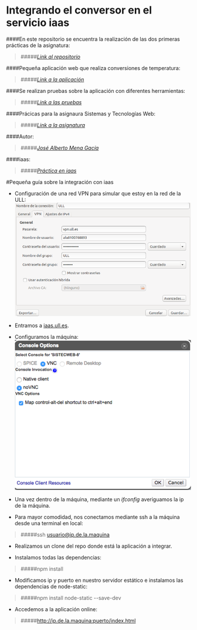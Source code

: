 # Integrando el conversor en el servicio iaas

####En este repositorio se encuentra la realización de las dos primeras prácticas de la asignatura:
>#####[_Link al repositorio_](https://github.com/alu0100768893/ConversorDeTemperatura/tree/iaas)

####Pequeña aplicación web que realiza conversiones de temperatura:
>#####[_Link a la aplicación_](http://alu0100768893.github.io/ConversorDeTemperatura/)

####Se realizan pruebas sobre la aplicación con diferentes herramientas:
>#####[_Link a las pruebas_](http://alu0100768893.github.io/ConversorDeTemperatura/tests/index.html)

####Prácicas para la asignaura Sistemas y Tecnologías Web:
>#####[_Link a la asignatura_](http://eguia.ull.es/etsii/query.php?codigo=139264512)

####Autor:
>#####[_José Alberto Mena Gacía_](http://alu0100768893.github.io)

####iaas:
>#####[_Práctica en iaas_](http://10.6.128.77:8080/index.html)


#Pequeña guía sobre la integración con iaas

* Configuración de una red VPN para simular que estoy en la red de la ULL:
![Configuración de la VPN](configurarvpn.png)

* Entramos a [iaas.ull.es](iaas.ull.es).

* Configuramos la máquina:
![Opciones de la Consola](novncconsoleoptions.png)

* Una vez dentro de la máquina, mediante un _ifconfig_ averiguamos la ip de la máquina.
 
* Para mayor comodidad, nos conectamos mediante ssh a la máquina desde una terminal en local:
>#####ssh usuario@ip.de.la.maquina

* Realizamos un clone del repo donde está la aplicación a integrar.

* Instalamos todas las dependencias:
>#####npm install

* Modificamos ip y puerto en nuestro servidor estático e instalamos las dependencias de node-static:
>#####npm install node-static --save-dev

* Accedemos a la aplicación online:
>#####http://ip.de.la.maquina:puerto/index.html
